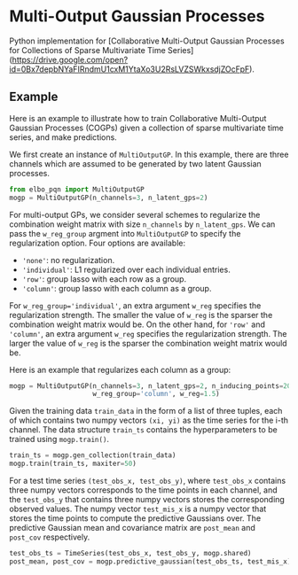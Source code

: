 # Multi-Output Gaussian Processes

Python implementation for
[Collaborative Multi-Output Gaussian Processes for Collections of
Sparse Multivariate Time Series]
(https://drive.google.com/open?id=0Bx7depbNYaFIRndmU1cxM1YtaXo3U2RsLVZSWkxsdjZOcFpF).


## Example

Here is an example to illustrate how to train
Collaborative Multi-Output Gaussian Processes (COGPs) given a
collection of sparse multivariate time series,
and make predictions.

We first create an instance of `MultiOutputGP`.
In this example, there are three channels which are assumed to be
generated by two latent Gaussian processes.

```python
from elbo_pqn import MultiOutputGP
mogp = MultiOutputGP(n_channels=3, n_latent_gps=2)
```

For multi-output GPs, we consider several schemes to regularize the
combination weight matrix with size `n_channels` by `n_latent_gps`.
We can pass the `w_reg_group` argment into `MultiOutputGP` to specify the
regularization option.
Four options are available:

* `'none'`: no regularization.
* `'individual'`: L1 regularized over each individual entries.
* `'row'`: group lasso with each row as a group.
* `'column'`: group lasso with each column as a group.

For `w_reg_group='individual'`,
an extra argument `w_reg` specifies the regularization strength.
The smaller the value of `w_reg` is the sparser the combination weight matrix
would be.
On the other hand, for `'row'` and `'column'`,
an extra argument `w_reg` specifies the regularization strength.
The larger the value of `w_reg` is the sparser the combination weight matrix
would be.

Here is an example that regularizes each column as a group:

```python
mogp = MultiOutputGP(n_channels=3, n_latent_gps=2, n_inducing_points=20,
                     w_reg_group='column', w_reg=1.5)
```

Given the training data `train_data` in the form of a list of
three tuples, each of which contains two numpy vectors `(xi, yi)`
as the time series for the i-th channel.
The data structure `train_ts` contains the hyperparameters to be trained
using `mogp.train()`.

```python
train_ts = mogp.gen_collection(train_data)
mogp.train(train_ts, maxiter=50)
```

For a test time series `(test_obs_x, test_obs_y)`, where
`test_obs_x` contains three numpy vectors corresponds to the time points
in each channel, and the `test_obs_y` that contains three numpy vectors
stores the corresponding observed values.
The numpy vector `test_mis_x` is a numpy vector that stores the time points
to compute the predictive Gaussians over.
The predictive Gaussian mean and covariance matrix are `post_mean`
and `post_cov` respectively.

```python
test_obs_ts = TimeSeries(test_obs_x, test_obs_y, mogp.shared)
post_mean, post_cov = mogp.predictive_gaussian(test_obs_ts, test_mis_x)
```
